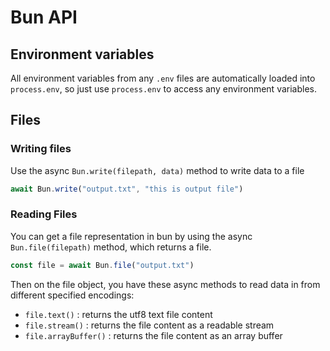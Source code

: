 # Bun API 

## Environment variables 

All environment variables from any `.env` files are automatically loaded into `process.env`, so just use `process.env` to access any environment variables. 

## Files

### Writing files

Use the async `Bun.write(filepath, data)` method to write data to a file

```javascript
await Bun.write("output.txt", "this is output file")
```

### Reading Files

You can get a file representation in bun by using the async `Bun.file(filepath)` method, which returns a file. 

```javascript
const file = await Bun.file("output.txt")
```
Then on the file object, you have these async methods to read data in from different specified encodings: 
- `file.text()` : returns the utf8 text file content
- `file.stream()` : returns the file content as a readable stream
- `file.arrayBuffer()` : returns the file content as an array buffer